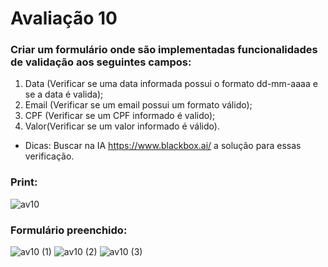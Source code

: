 # Avaliação 10
### Criar um formulário onde são implementadas funcionalidades de validação aos seguintes campos:<br/>
1) Data (Verificar se uma data informada possui o formato dd-mm-aaaa e se a data é valida);<br/>
2) Email (Verificar se um email possui um formato válido);<br/>
3) CPF (Verificar se um CPF informado é valido);<br/>
4) Valor(Verificar se um valor informado é válido).
- Dicas: Buscar na IA https://www.blackbox.ai/ a solução para essas verificação.
### Print:
![av10](https://github.com/user-attachments/assets/971312db-074d-46ae-ae1b-af3fea020c5e)

### Formulário preenchido:
![av10 (1)](https://github.com/user-attachments/assets/96afed5e-5de5-4cd9-9402-4a3200cf9d88)
![av10 (2)](https://github.com/user-attachments/assets/d6decee8-0515-45ee-9393-3b88061813f2)
![av10 (3)](https://github.com/user-attachments/assets/45368cd9-be67-488b-be50-a34b7f840d39)
